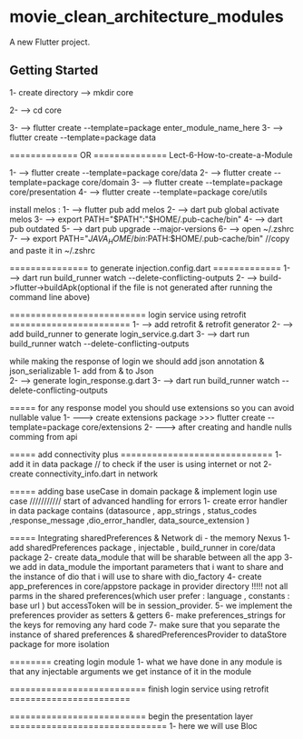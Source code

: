 # movie_clean_architecture_modules

A new Flutter project.

## Getting Started

1- create directory --> mkdir core

2- --> cd core

3- --> flutter create --template=package enter_module_name_here
3- --> flutter create --template=package data

============= OR ============== 
Lect-6-How-to-create-a-Module

1- --> flutter create --template=package core/data
2- --> flutter create --template=package core/domain
3- --> flutter create --template=package core/presentation
4- --> flutter create --template=package core/utils

install melos :
1- --> flutter pub add melos
2- --> dart pub global activate melos
3- --> export PATH="$PATH":"$HOME/.pub-cache/bin"
4- --> dart pub outdated
5- --> dart pub upgrade --major-versions
6- --> open ~/.zshrc
7- --> export PATH="$JAVA_HOME/bin:$PATH:$HOME/.pub-cache/bin"  //copy and paste it in ~/.zshrc

=============== to generate injection.config.dart =============
1- --> dart run build_runner watch --delete-conflicting-outputs
2- --> build->flutter->buildApk(optional if the file is not generated after running the command line above)


========================== login service using retrofit =======================
1- --> add retrofit & retrofit generator 
2- --> add build_runner to generate  login_service.g.dart
3- --> dart run build_runner watch --delete-conflicting-outputs 

while making the response of login we should add json annotation & json_serializable 
1- add from & to Json  
2- -->  generate  login_response.g.dart
3- --> dart run build_runner watch --delete-conflicting-outputs 


===== for any response model you should use extensions so you can avoid nullable value 
1- ---> create extensions package >>> flutter create --template=package core/extensions
2- ---> after creating and handle nulls comming from api 

===== add connectivity plus =============================
1- add it in data package // to check if the user is using internet or not 
2- create connectivity_info.dart in network

===== adding base useCase in domain package & implement login use case
/////////// start of advanced handling for errors 
1- create error handler in data package contains (datasource , app_strings , status_codes ,response_message ,dio_error_handler, data_source_extension   )

===== Integrating sharedPreferences & Network di - the memory Nexus
1- add sharedPreferences package , injectable , build_runner in core/data package 
2- create data_module that will be sharable between all the app 
3- we add in data_module the important parameters that i want to share and the instance of dio that i will use to share with dio_factory
4- create app_preferences  in core/appstore package in provider directory 
!!!!! not all parms in the shared preferences(which user prefer : language , constants : base url ) but accessToken will be in session_provider.
5- we implement the preferences provider as setters & getters 
6- make preferences_strings for the keys  for removing any hard code
7- make sure that you separate the instance of shared preferences & sharedPreferencesProvider to dataStore package for more isolation

======== creating login module 
1- what we have done in any module is that any injectable arguments we get instance of it  in the module 

========================== finish login service using retrofit =======================

========================== begin the presentation layer ==============================
1- here we will use Bloc 
